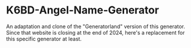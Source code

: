 # K6BD-Angel-Name-Generator
An adaptation and clone of the "Generatorland" version of this generator. Since that website is closing at the end of 2024, here's a replacement for this specific generator at least.

